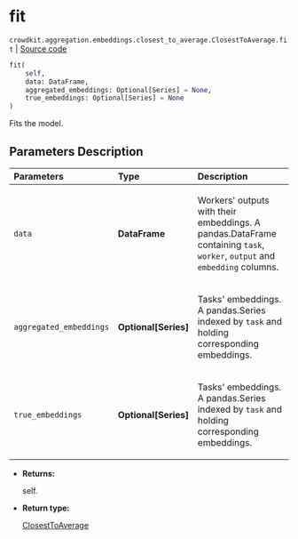 # fit
`crowdkit.aggregation.embeddings.closest_to_average.ClosestToAverage.fit` | [Source code](https://github.com/Toloka/crowd-kit/blob/v1.1.0/crowdkit/aggregation/embeddings/closest_to_average.py#L39)

```python
fit(
    self,
    data: DataFrame,
    aggregated_embeddings: Optional[Series] = None,
    true_embeddings: Optional[Series] = None
)
```

Fits the model.

## Parameters Description

| Parameters | Type | Description |
| :----------| :----| :-----------|
`data`|**DataFrame**|<p>Workers&#x27; outputs with their embeddings. A pandas.DataFrame containing `task`, `worker`, `output` and `embedding` columns.</p>
`aggregated_embeddings`|**Optional\[Series\]**|<p>Tasks&#x27; embeddings. A pandas.Series indexed by `task` and holding corresponding embeddings.</p>
`true_embeddings`|**Optional\[Series\]**|<p>Tasks&#x27; embeddings. A pandas.Series indexed by `task` and holding corresponding embeddings.</p>

* **Returns:**

  self.

* **Return type:**

  [ClosestToAverage](crowdkit.aggregation.embeddings.closest_to_average.ClosestToAverage.md)
